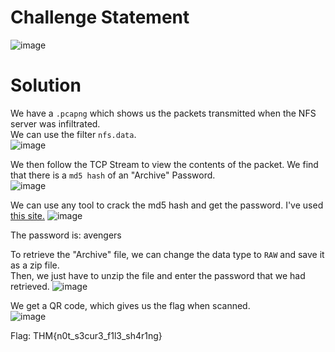 # Challenge Statement
![image](https://github.com/user-attachments/assets/63fdfcec-b457-4b68-8d25-83f64f5005aa)

# Solution
We have a `.pcapng` which shows us the packets transmitted when the NFS server was infiltrated.  
We can use the filter `nfs.data`.  
![image](https://github.com/user-attachments/assets/2a0207e6-3fd0-45dd-ac68-de855cf213b5)

We then follow the TCP Stream to view the contents of the packet. We find that there is a `md5 hash` of an "Archive" Password.  
![image](https://github.com/user-attachments/assets/5a52a807-7263-429f-a31b-1c9d38428248)

We can use any tool to crack the md5 hash and get the password. I've used [this site.](https://crackstation.net/)
![image](https://github.com/user-attachments/assets/06128ad2-8afe-4e95-8ed6-44f89fae26b2)

The password is: avengers

To retrieve the "Archive" file, we can change the data type to `RAW` and save it as a zip file.  
Then, we just have to unzip the file and enter the password that we had retrieved. 
![image](https://github.com/user-attachments/assets/25cfd7b5-c8f9-4798-8ac0-f6adaa4221fb)

We get a QR code, which gives us the flag when scanned.  
![image](https://github.com/user-attachments/assets/e47d78bb-540c-4708-a46b-bdc55a4badab)

Flag: THM{n0t_s3cur3_f1l3_sh4r1ng}
